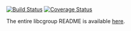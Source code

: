 [![Build Status](https://img.shields.io/travis/libcgroup/libcgroup/master.svg)](https://travis-ci.org/libcgroup/libcgroup)
[![Coverage Status](https://coveralls.io/repos/github/libcgroup/libcgroup/badge.svg?branch=master)](https://coveralls.io/github/libcgroup/libcgroup?branch=master)

The entire libcgroup README is available [here](README).
